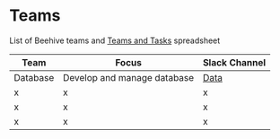 # Teams
List of Beehive teams and [Teams and Tasks](https://github.com/BeehiveNGO/Teams/blob/master/multicols.csv) spreadsheet

Team | Focus | Slack Channel
------------ | ------------- | -------------
Database | Develop and manage database | [Data]()
x | x | x
x | x | x
x | x | x
